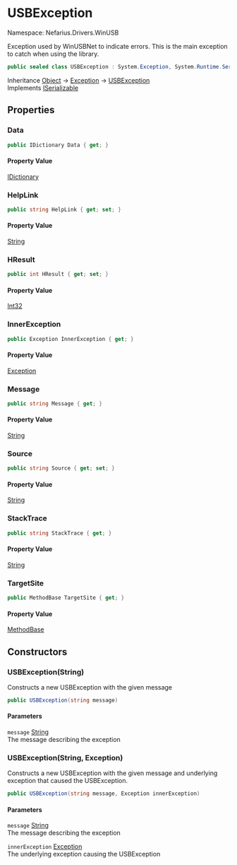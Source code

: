 # USBException

Namespace: Nefarius.Drivers.WinUSB

Exception used by WinUSBNet to indicate errors. This is the
 main exception to catch when using the library.

```csharp
public sealed class USBException : System.Exception, System.Runtime.Serialization.ISerializable
```

Inheritance [Object](https://docs.microsoft.com/en-us/dotnet/api/system.object) → [Exception](https://docs.microsoft.com/en-us/dotnet/api/system.exception) → [USBException](./nefarius.drivers.winusb.usbexception.md)<br>
Implements [ISerializable](https://docs.microsoft.com/en-us/dotnet/api/system.runtime.serialization.iserializable)

## Properties

### <a id="properties-data"/>**Data**

```csharp
public IDictionary Data { get; }
```

#### Property Value

[IDictionary](https://docs.microsoft.com/en-us/dotnet/api/system.collections.idictionary)<br>

### <a id="properties-helplink"/>**HelpLink**

```csharp
public string HelpLink { get; set; }
```

#### Property Value

[String](https://docs.microsoft.com/en-us/dotnet/api/system.string)<br>

### <a id="properties-hresult"/>**HResult**

```csharp
public int HResult { get; set; }
```

#### Property Value

[Int32](https://docs.microsoft.com/en-us/dotnet/api/system.int32)<br>

### <a id="properties-innerexception"/>**InnerException**

```csharp
public Exception InnerException { get; }
```

#### Property Value

[Exception](https://docs.microsoft.com/en-us/dotnet/api/system.exception)<br>

### <a id="properties-message"/>**Message**

```csharp
public string Message { get; }
```

#### Property Value

[String](https://docs.microsoft.com/en-us/dotnet/api/system.string)<br>

### <a id="properties-source"/>**Source**

```csharp
public string Source { get; set; }
```

#### Property Value

[String](https://docs.microsoft.com/en-us/dotnet/api/system.string)<br>

### <a id="properties-stacktrace"/>**StackTrace**

```csharp
public string StackTrace { get; }
```

#### Property Value

[String](https://docs.microsoft.com/en-us/dotnet/api/system.string)<br>

### <a id="properties-targetsite"/>**TargetSite**

```csharp
public MethodBase TargetSite { get; }
```

#### Property Value

[MethodBase](https://docs.microsoft.com/en-us/dotnet/api/system.reflection.methodbase)<br>

## Constructors

### <a id="constructors-.ctor"/>**USBException(String)**

Constructs a new USBException with the given message

```csharp
public USBException(string message)
```

#### Parameters

`message` [String](https://docs.microsoft.com/en-us/dotnet/api/system.string)<br>
The message describing the exception

### <a id="constructors-.ctor"/>**USBException(String, Exception)**

Constructs a new USBException with the given message and underlying exception
 that caused the USBException.

```csharp
public USBException(string message, Exception innerException)
```

#### Parameters

`message` [String](https://docs.microsoft.com/en-us/dotnet/api/system.string)<br>
The message describing the exception

`innerException` [Exception](https://docs.microsoft.com/en-us/dotnet/api/system.exception)<br>
The underlying exception causing the USBException
